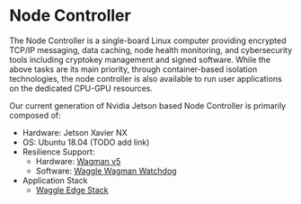 # Node Controller

The Node Controller is a single-board Linux computer providing encrypted TCP/IP messaging, data caching, node health monitoring, and cybersecurity tools including cryptokey management and signed software. While the above tasks are its main priority, through container-based isolation technologies, the node controller is also available to run user applications on the dedicated CPU-GPU resources.

Our current generation of Nvidia Jetson based Node Controller is primarily composed of:

* Hardware: Jetson Xavier NX
* OS: Ubuntu 18.04 (TODO add link)
* Resilience Support:
    * Hardware: [Wagman v5](https://github.com/waggle-sensor/wagman)
    * Software: [Waggle Wagman Watchdog](https://github.com/waggle-sensor/sage-wagman-watchdog)
* Application Stack
    * [Waggle Edge Stack](https://github.com/waggle-sensor/waggle-edge-stack)
